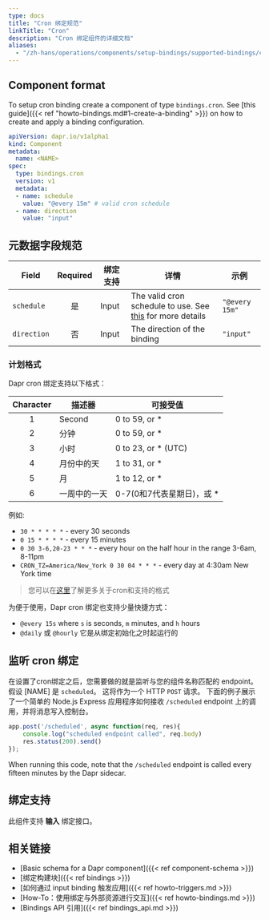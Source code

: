 ```yaml
---
type: docs
title: "Cron 绑定规范"
linkTitle: "Cron"
description: "Cron 绑定组件的详细文档"
aliases:
  - "/zh-hans/operations/components/setup-bindings/supported-bindings/cron/"
---
```


## Component format

To setup cron binding create a component of type `bindings.cron`. See [this guide]({{< ref "howto-bindings.md#1-create-a-binding" >}}) on how to create and apply a binding configuration.


```yaml
apiVersion: dapr.io/v1alpha1
kind: Component
metadata:
  name: <NAME>
spec:
  type: bindings.cron
  version: v1
  metadata:
  - name: schedule
    value: "@every 15m" # valid cron schedule
  - name: direction
    value: "input"
```

## 元数据字段规范

| Field       | Required | 绑定支持  | 详情                                                                            | 示例             |
| ----------- |:--------:| ----- | ----------------------------------------------------------------------------- | -------------- |
| `schedule`  |    是     | Input | The valid cron schedule to use. See [this](#schedule-format) for more details | `"@every 15m"` |
| `direction` |    否     | Input | The direction of the binding                                                  | `"input"`      |

### 计划格式

Dapr cron 绑定支持以下格式：

| Character | 描述器    | 可接受值                |
|:---------:| ------ | ------------------- |
|     1     | Second | 0 to 59, or *       |
|     2     | 分钟     | 0 to 59, or *       |
|     3     | 小时     | 0 to 23, or * (UTC) |
|     4     | 月份中的天  | 1 to 31, or *       |
|     5     | 月      | 1 to 12, or *       |
|     6     | 一周中的一天 | 0-7(0和7代表星期日)，或 *   |

例如:

* `30 * * * * *` - every 30 seconds
* `0 15 * * * *` - every 15 minutes
* `0 30 3-6,20-23 * * *` - every hour on the half hour in the range 3-6am, 8-11pm
* `CRON_TZ=America/New_York 0 30 04 * * *` - every day at 4:30am New York time

> 您可以在[这里](https://en.wikipedia.org/wiki/Cron)了解更多关于cron和支持的格式

为便于使用，Dapr cron 绑定也支持少量快捷方式：

* `@every 15s` where `s` is seconds, `m` minutes, and `h` hours
* `@daily` 或 `@hourly` 它是从绑定初始化之时起运行的

## 监听 cron 绑定

在设置了cron绑定之后，您需要做的就是监听与您的组件名称匹配的 endpoint。 假设 [NAME] 是 `scheduled`。 这将作为一个 HTTP `POST` 请求。 下面的例子展示了一个简单的 Node.js Express 应用程序如何接收 `/scheduled` endpoint 上的调用，并将消息写入控制台。

```js
app.post('/scheduled', async function(req, res){
    console.log("scheduled endpoint called", req.body)
    res.status(200).send()
});
```

When running this code, note that the `/scheduled` endpoint is called every fifteen minutes by the Dapr sidecar.


## 绑定支持

此组件支持 **输入** 绑定接口。

## 相关链接

- [Basic schema for a Dapr component]({{< ref component-schema >}})
- [绑定构建块]({{< ref bindings >}})
- [如何通过 input binding 触发应用]({{< ref howto-triggers.md >}})
- [How-To：使用绑定与外部资源进行交互]({{< ref howto-bindings.md >}})
- [Bindings API 引用]({{< ref bindings_api.md >}})
